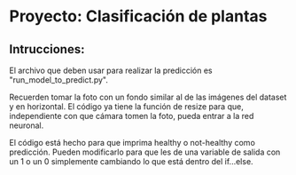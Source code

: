 # Proyecto: Clasificación de plantas

## Intrucciones:

El archivo que deben usar para realizar la predicción es "run_model_to_predict.py".

Recuerden tomar la foto con un fondo similar al de las imágenes del dataset y en horizontal. El código ya tiene la función de resize para que, independiente con que cámara tomen la foto, pueda entrar a la red neuronal.

El código está hecho para que imprima healthy o not-healthy como predicción. Pueden modificarlo para que les de una variable de salida con un 1 o un 0 simplemente cambiando lo que está dentro del if...else.
